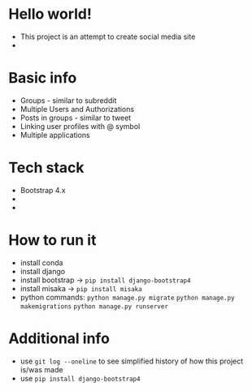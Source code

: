 # Hello world!
+ This project is an attempt to create social media site
+ 

# Basic info
+ Groups - similar to subreddit
+ Multiple Users and Authorizations
+ Posts in groups - similar to tweet
+ Linking user profiles with @ symbol
+ Multiple applications

# Tech stack
+ Bootstrap 4.x
+
+

# How to run it
+ install conda
+ install django
+ install bootstrap -> `pip install django-bootstrap4`
+ install misaka -> `pip install misaka`
+ python commands:
    `python manage.py migrate`
    `python manage.py makemigrations`
    `python manage.py runserver`


# Additional info
+ use `git log --oneline` to see simplified history of how this project is/was made
+ use `pip install django-bootstrap4`